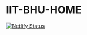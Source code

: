 # IIT-BHU-HOME

[![Netlify Status](https://api.netlify.com/api/v1/badges/4b86eafa-8824-463d-8bdf-93aba152b456/deploy-status)](https://app.netlify.com/sites/iitbhu-webgis/deploys)
